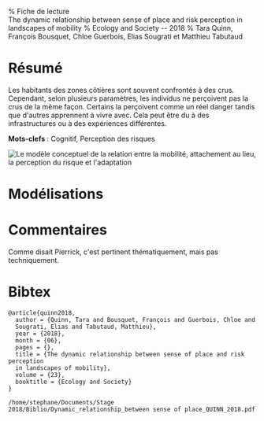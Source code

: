 % Fiche de lecture  
The dynamic relationship between sense of place and risk perception in landscapes of mobility
% Ecology and Society -- 2018
% Tara Quinn,  François Bousquet, Chloe Guerbois, Elias Sougrati et Matthieu Tabutaud

# Résumé

Les habitants des zones côtières sont souvent confrontés à des crus. Cependant,
selon plusieurs paramètres, les individus ne perçoivent pas la crus de la même
façon. Certains la perçoivent comme un réel danger tandis que d'autres
apprennent à vivre avec. Cela peut être du à des infrastructures ou à des
expériences différentes.

**Mots-clefs** : Cognitif, Perception des risques

![Le modèle conceptuel de la relation entre la mobilité, attachement au lieu, la
perception du risque et l'adaptation](quinn2018.png)

# Modélisations

# Commentaires

Comme disait Pierrick, c'est pertinent thématiquement, mais pas techniquement.

# Bibtex

```
@article{quinn2018,
  author = {Quinn, Tara and Bousquet, François and Guerbois, Chloe and
  Sougrati, Elias and Tabutaud, Matthieu},
  year = {2018},
  month = {06},
  pages = {},
  title = {The dynamic relationship between sense of place and risk perception
  in landscapes of mobility},
  volume = {23},
  booktitle = {Ecology and Society}
}
```

```
/home/stephane/Documents/Stage 2018/Biblio/Dynamic_relationship_between sense of place_QUINN_2018.pdf
```
